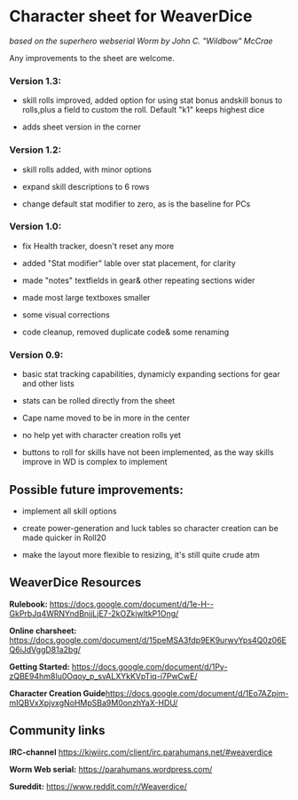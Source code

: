 # Character sheet for WeaverDice
*based on the superhero webserial Worm by John C. "Wildbow" McCrae*

Any improvements to the sheet are welcome.

### Version 1.3:

- skill rolls improved, added option for using stat bonus andskill bonus to rolls,plus a field to custom the roll. Default "k1" keeps highest dice

- adds sheet version in the corner


### Version 1.2:

- skill rolls added, with minor options

- expand skill descriptions to 6 rows

- change default stat modifier to zero, as is the baseline for PCs

### Version 1.0:

- fix Health tracker, doesn't reset any more

- added "Stat modifier" lable over stat placement, for clarity

- made "notes" textfields in gear& other repeating sections wider

- made most large textboxes smaller

- some visual corrections

- code cleanup, removed duplicate code& some renaming

### Version 0.9:

- basic stat tracking capabilities, dynamicly expanding sections for gear and other lists

- stats can be rolled directly from the sheet

- Cape name moved to be in more in the center

- no help yet with character creation rolls yet

- buttons to roll for skills have not been implemented, as the way skills improve in WD is complex to implement

## Possible future improvements:

- implement all skill options

- create power-generation and luck tables so character creation can be made quicker in Roll20

- make the layout more flexible to resizing, it's still quite crude atm

## WeaverDice Resources

**Rulebook:** 				https://docs.google.com/document/d/1e-H--GkPrbJq4WRNYndBnjjLjE7-2kOZkjwltkP1Ong/

**Online charsheet:** 		https://docs.google.com/document/d/15peMSA3fdp9EK9urwvYps4Q0z06EQ6iJdVggD81a2bg/

**Getting Started:** 		https://docs.google.com/document/d/1Py-zQBE94hm8Iu0Oqoy_p_svALXYkKVpTiq-i7PwCwE/

**Character Creation Guide**https://docs.google.com/document/d/1Eo7AZpjm-mIQBVxXpjvxgNoHMpSBa9M0onzhYaX-HDU/

## Community links

**IRC-channel** 	 		https://kiwiirc.com/client/irc.parahumans.net/#weaverdice

**Worm Web serial:** 		https://parahumans.wordpress.com/

**Sureddit:**		 		https://www.reddit.com/r/Weaverdice/